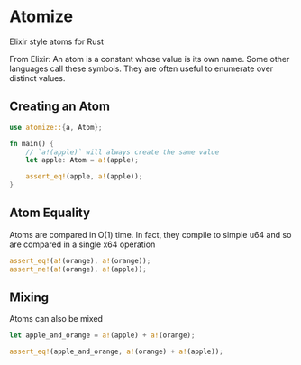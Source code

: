 # Atomize

Elixir style atoms for Rust

From Elixir:
An atom is a constant whose value is its own name.
Some other languages call these symbols.
They are often useful to enumerate over distinct values.

## Creating an Atom

```rust
use atomize::{a, Atom};

fn main() {
    // `a!(apple)` will always create the same value
    let apple: Atom = a!(apple);

    assert_eq!(apple, a!(apple));
}
```

## Atom Equality

Atoms are compared in O(1) time.
In fact, they compile to simple u64 and so
are compared in a single x64 operation

```rust
assert_eq!(a!(orange), a!(orange));
assert_ne!(a!(orange), a!(apple));
```

## Mixing

Atoms can also be mixed

```rust
let apple_and_orange = a!(apple) + a!(orange);

assert_eq!(apple_and_orange, a!(orange) + a!(apple));
```
